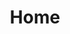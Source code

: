 ---
home: true
icon: home
title: Home
index: true
footer: '
<a href="https://vuepress.vuejs.org/"><img src="https://img.shields.io/badge/VuePress-2.0.0-brightgreen?style=flat&logo=vue.js" alt=\"VuePress"></a> <a href="https://github.com/vuepress-theme-hope/vuepress-theme-hope"><img src="https://img.shields.io/badge/Theme-Hope-3eaf7c?style=flat" alt="Theme"></a> <a href="https://vercel.com/"><img src="https://img.shields.io/badge/Vercel-gray?style=flat&logo=vercel" alt="Vercel"></a><br>
<b>Site Maker: <a href="https://twitter.com/MuFeng086">MuFeng086</a> | Background illust: <a href="https://space.bilibili.com/1203140540">阿巴Abba_</a></b>'
bgImage: /index.webp
bgImageStyle:
  background-attachment: fixed
heroFullScreen: true
heroImage: /team.png
heroText: Muhuishe (木绘社)
tagline: A doujin animation production team composed of fans of Takagi-san.
actions:
  - text: About us
    link: ./about/
    icon: book

  - text: Audiovisual-archive
    link: ./archive
    icon: fa-solid fa-photo-film

  - text: Contact
    link: ./about/contact
    icon: fa-solid fa-sitemap

  - text: Message-board
    link: ./message-board
    icon: message
---